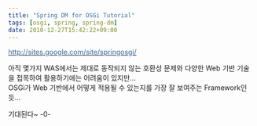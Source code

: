```yaml
---
title: "Spring DM for OSGi Tutorial"
tags: [osgi, spring, spring-dm]
date: 2010-12-27T15:42:22+09:00
---
```


[<font color="#336699">http://sites.google.com/site/springosgi/</font>](http://sites.google.com/site/springosgi/)  
  
아직 몇가지 WAS에서는 제대로 동작되지 않는 호환성 문제와 다양한 Web 기반 기술을 접목하여 활용하기에는 어려움이 있지만...  
OSGi가 Web 기반에서 어떻게 적용될 수 있는지를 가장 잘 보여주는 Framework인듯...  
  
기대된다~ -0-

